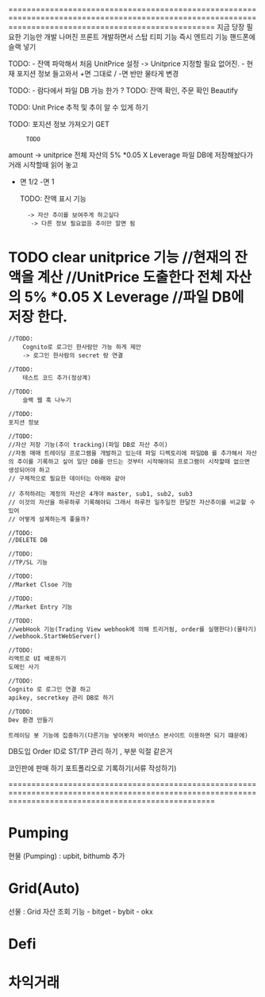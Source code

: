 
=========================================================================================================================================================
지금 당장 필요한 기능만 개발 
나머진 프론트 개발하면서
스탑 티피 기능 즉시 엔트리 기능
핸드폰에 슬랙 넣기

TODO: 
	- 잔액 파악해서 처음 UnitPrice 설정 -> Unitprice 지정할 필요 없어진.
	- 현재 포지션 정보 들고와서 +면 그대로 / -면 반만 물타게 변경

TODO:
	- 람다에서 파일 DB 가능 한가 ?
TODO:
	잔액 확인, 주문 확인 Beautify

TODO:
	Unit Price 추적 및 추이 알 수 있게 하기

TODO:
	포지션 정보 가져오기 GET

		 TODO
amount -> unitprice 전체 자산의 5% *0.05 X Leverage
파일 DB에 저장해놨다가 거래 시작할때 읽어 놓고 
+ 면 1/2 -면 1

	TODO:
		잔액 표시 기능

 		-> 자산 추이를 보여주게 하고싶다
		 -> 다른 정보 필요없음 추이만 알면 됨


TODO
clear unitprice 기능
	//현재의 잔액을 계산
	//UnitPrice 도출한다 전체 자산의 5% *0.05 X Leverage
	//파일 DB에 저장 한다.
=========================================================================================================================================================
	//TODO:
		Cognito로 로그인 한사람만 가능 하게 제안
		-> 로그인 한사람의 secret 랑 연결

	//TODO:
		테스트 코드 추가(정상계)

	//TODO:
		슬랙 웹 훅 나누기

	//TODO: 
	포지션 정보

	//TODO:
	//자산 저장 기능(추이 tracking)(파일 DB로 자산 추이)
	//자동 매매 트레이딩 프로그램을 개발하고 있는데 파일 디렉토리에 파일DB 를 추가해서 자산의 추이를 기록하고 싶어 일단 DB를 만드는 것부터 시작해야되 프로그램이 시작할때 없으면 생성되어야 하고
	// 구체적으로 필요한 데이터는 아래와 같아

	// 추적하려는 계정의 자산은 4개야 master, sub1, sub2, sub3
	// 이것의 자산을 하루하루 기록해야되 그래서 하루전 일주일전 한달전 자산추이를 비교할 수 있어
	// 어떻게 설계하는게 좋을까?

	//TODO:
	//DELETE DB

	//TODO:
	//TP/SL 기능

	//TODO:
	//Market Clsoe 기능

	//TODO:
	//Market Entry 기능

	//TODO:
	//webHook 기능(Trading View webhook에 의해 트리거됨, order를 실행한다)(물타기)
	//webhook.StartWebServer()

	//TODO:
	리액트로 UI 배포하기
	도메인 사기

	//TODO:
	Cognito 로 로그인 연결 하고 
	apikey, secretkey 관리 DB로 하기

	//TODO:
	Dev 환경 만들기

	트레이딩 봇 기능에 집중하기(다른기능 넣어봣자 바이낸스 본사이트 이용하면 되기 떄문에)
DB도입
Order ID로 ST/TP 관리 하기 , 부분 익절 같은거



코인판에 판매 하기
포트폴리오로 기록하기(서류 작성하기)

=========================================================================================================================================================

# Pumping
현물 (Pumping) : upbit, bithumb 추가

# Grid(Auto)
선물 : Grid 자산 조회 기능
    - bitget
    - bybit
    - okx

# Defi

# 차익거래